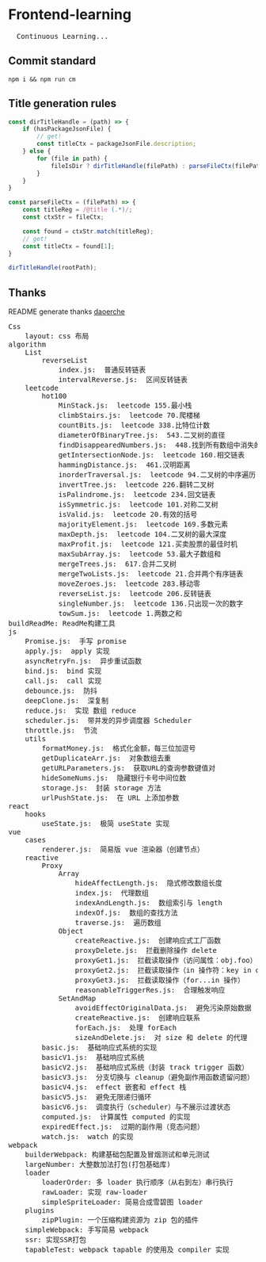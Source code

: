 
# Frontend-learning
<pre>
  Continuous Learning...
</pre>

## Commit standard
```shell
npm i && npm run cm
```

## Title generation rules
```js
const dirTitleHandle = (path) => {
    if (hasPackageJsonFile) {
        // get!
        const titleCtx = packageJsonFile.description;
    } else {
        for (file in path) {
            fileIsDir ? dirTitleHandle(filePath) : parseFileCtx(filePath);
        }
    }
}

const parseFileCtx = (filePath) => {
    const titleReg = /@title (.*)/;
    const ctxStr = fileCtx;

    const found = ctxStr.match(titleReg);
    // get!
    const titleCtx = found[1];
}

dirTitleHandle(rootPath);
```

## Thanks
README generate thanks [daoerche](https://github.com/daoerche)

<pre>Css
    layout: css 布局
algorithm
    List
        reverseList
            index.js:  普通反转链表
            intervalReverse.js:  区间反转链表
    leetcode
        hot100
            MinStack.js:  leetcode 155.最小栈
            climbStairs.js:  leetcode 70.爬楼梯
            countBits.js:  leetcode 338.比特位计数
            diameterOfBinaryTree.js:  543.二叉树的直径
            findDisappearedNumbers.js:  448.找到所有数组中消失的数字
            getIntersectionNode.js:  leetcode 160.相交链表
            hammingDistance.js:  461.汉明距离
            inorderTraversal.js:  leetcode 94.二叉树的中序遍历
            invertTree.js:  leetcode 226.翻转二叉树
            isPalindrome.js:  leetcode 234.回文链表
            isSymmetric.js:  leetcode 101.对称二叉树
            isValid.js:  leetcode 20.有效的括号
            majorityElement.js:  leetcode 169.多数元素
            maxDepth.js:  leetcode 104.二叉树的最大深度
            maxProfit.js:  leetcode 121.买卖股票的最佳时机
            maxSubArray.js:  leetcode 53.最大子数组和
            mergeTrees.js:  617.合并二叉树
            mergeTwoLists.js:  leetcode 21.合并两个有序链表
            moveZeroes.js:  leetcode 283.移动零
            reverseList.js:  leetcode 206.反转链表
            singleNumber.js:  leetcode 136.只出现一次的数字
            towSum.js:  leetcode 1.两数之和
buildReadMe: ReadMe构建工具
js
    Promise.js:  手写 promise
    apply.js:  apply 实现
    asyncRetryFn.js:  异步重试函数
    bind.js:  bind 实现
    call.js:  call 实现
    debounce.js:  防抖
    deepClone.js:  深复制
    reduce.js:  实现 数组 reduce
    scheduler.js:  带并发的异步调度器 Scheduler
    throttle.js:  节流
    utils
        formatMoney.js:  格式化金额，每三位加逗号
        getDuplicateArr.js:  对象数组去重
        getURLParameters.js:  获取URL的查询参数键值对
        hideSomeNums.js:  隐藏银行卡号中间位数
        storage.js:  封装 storage 方法
        urlPushState.js:  在 URL 上添加参数
react
    hooks
        useState.js:  极简 useState 实现
vue
    cases
        renderer.js:  简易版 vue 渲染器（创建节点）
    reactive
        Proxy
            Array
                hideAffectLength.js:  隐式修改数组长度
                index.js:  代理数组
                indexAndLength.js:  数组索引与 length
                indexOf.js:  数组的查找方法
                traverse.js:  遍历数组
            Object
                createReactive.js:  创建响应式工厂函数
                proxyDelete.js:  拦截删除操作 delete
                proxyGet1.js:  拦截读取操作（访问属性：obj.foo）
                proxyGet2.js:  拦截读取操作（in 操作符：key in obj）
                proxyGet3.js:  拦截读取操作（for...in 操作）
                reasonableTriggerRes.js:  合理触发响应
            SetAndMap
                avoidEffectOriginalData.js:  避免污染原始数据
                createReactive.js:  创建响应联系
                forEach.js:  处理 forEach
                sizeAndDelete.js:  对 size 和 delete 的代理
        basic.js:  基础响应式系统的实现
        basicV1.js:  基础响应式系统
        basicV2.js:  基础响应式系统（封装 track trigger 函数）
        basicV3.js:  分支切换与 cleanup（避免副作用函数遗留问题）
        basicV4.js:  effect 嵌套和 effect 栈
        basicV5.js:  避免无限递归循环
        basicV6.js:  调度执行（scheduler）与不展示过渡状态
        computed.js:  计算属性 computed 的实现
        expiredEffect.js:  过期的副作用（竞态问题）
        watch.js:  watch 的实现
webpack
    builderWebpack: 构建基础包配置及冒烟测试和单元测试
    largeNumber: 大整数加法打包(打包基础库)
    loader
        loaderOrder: 多 loader 执行顺序（从右到左）串行执行
        rawLoader: 实现 raw-loader
        simpleSpriteLoader: 简易合成雪碧图 loader
    plugins
        zipPlugin: 一个压缩构建资源为 zip 包的插件
    simpleWebpack: 手写简易 webpack
    ssr: 实现SSR打包
    tapableTest: webpack tapable 的使用及 compiler 实现
</pre>
